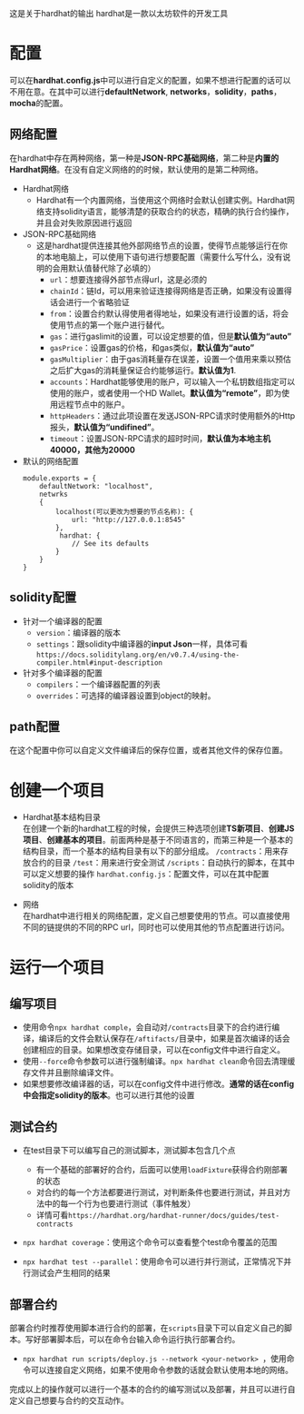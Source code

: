 这是关于hardhat的输出
hardhat是一款以太坊软件的开发工具

# 配置
可以在**hardhat.config.js**中可以进行自定义的配置，如果不想进行配置的话可以不用在意。在其中可以进行**defaultNetwork**, **networks**，**solidity**，**paths**，**mocha**的配置。

## 网络配置
在hardhat中存在两种网络，第一种是**JSON-RPC基础网络**，第二种是**内置的Hardhat网络**。在没有自定义网络的的时候，默认使用的是第二种网络。
- Hardhat网络
  - Hardhat有一个内置网络，当使用这个网络时会默认创建实例。Hardhat网络支持solidity语言，能够清楚的获取合约的状态，精确的执行合约操作，并且会对失败原因进行返回
- JSON-RPC基础网络
  - 这是hardhat提供连接其他外部网络节点的设置，使得节点能够运行在你的本地电脑上，可以使用下语句进行想要配置（需要什么写什么，没有说明的会用默认值替代除了必填的）
    - `url`：想要连接得外部节点得url，这是必须的
    - `chainId`：链Id，可以用来验证连接得网络是否正确，如果没有设置得话会进行一个省略验证
    - `from`：设置合约默认得使用者得地址，如果没有进行设置的话，将会使用节点的第一个账户进行替代。
    - `gas`：进行gaslimit的设置，可以设定想要的值，但是**默认值为“auto”**
    - `gasPrice`：设置gas的价格，和gas类似，**默认值为“auto”**
    - `gasMultiplier`：由于gas消耗量存在误差，设置一个值用来乘以预估之后扩大gas的消耗量保证合约能够运行。**默认值为1**.
    - `accounts`：Hardhat能够使用的账户，可以输入一个私钥数组指定可以使用的账户，或者使用一个HD Wallet。**默认值为“remote”**，即为使用远程节点中的账户。
    - `httpHeaders`：通过此项设置在发送JSON-RPC请求时使用额外的Http报头，**默认值为“undifined”**。
    - `timeout`：设置JSON-RPC请求的超时时间，**默认值为本地主机40000，其他为20000**
- 默认的网络配置
    ```
    module.exports = {
        defaultNetwork: "localhost",
        netwrks
        {
            localhost(可以更改为想要的节点名称): {
                url: "http://127.0.0.1:8545"
            },
             hardhat: {
                // See its defaults
            }
        }
    }
    ```

## solidity配置
- 针对一个编译器的配置
  - `version`：编译器的版本
  - `settings`：跟solidity中编译器的**input Json**一样，具体可看`https://docs.soliditylang.org/en/v0.7.4/using-the-compiler.html#input-description`
- 针对多个编译器的配置
  - `compilers`：一个编译器配置的列表
  - `overrides`：可选择的编译器设置到object的映射。

## path配置
在这个配置中你可以自定义文件编译后的保存位置，或者其他文件的保存位置。

# 创建一个项目
- Hardhat基本结构目录  
在创建一个新的hardhat工程的时候，会提供三种选项创建**TS新项目**、**创建JS项目**、**创建基本的项目**。前面两种是基于不同语言的，而第三种是一个基本的结构目录，而一个基本的结构目录有以下的部分组成。
    `/contracts`：用来存放合约的目录
    `/test`：用来进行安全测试
    `/scripts`：自动执行的脚本，在其中可以定义想要的操作
    `hardhat.config.js`：配置文件，可以在其中配置solidity的版本

- 网络  
在hardhat中进行相关的网络配置，定义自己想要使用的节点。可以直接使用不同的链提供的不同的RPC url，同时也可以使用其他的节点配置进行访问。

# 运行一个项目
## 编写项目
- 使用命令`npx hardhat comple`，会自动对`/contracts`目录下的合约进行编译，编译后的文件会默认保存在`/aftifacts/`目录中，如果是首次编译的话会创建相应的目录。如果想改变存储目录，可以在config文件中进行自定义。
- 使用`--force`命令参数可以进行强制编译。`npx hardhat clean`命令回去清理缓存文件并且删除编译文件。
- 如果想要修改编译器的话，可以在config文件中进行修改。**通常的话在config中会指定solidity的版本**。也可以进行其他的设置

## 测试合约
- 在test目录下可以编写自己的测试脚本，测试脚本包含几个点
  - 有一个基础的部署好的合约，后面可以使用`loadFixture`获得合约刚部署的状态
  - 对合约的每一个方法都要进行测试，对判断条件也要进行测试，并且对方法中的每一个行为也要进行测试（事件触发）
  - 详情可看`https://hardhat.org/hardhat-runner/docs/guides/test-contracts`

- `npx hardhat coverage`：使用这个命令可以查看整个test命令覆盖的范围
- `npx hardhat test --parallel`：使用命令可以进行并行测试，正常情况下并行测试会产生相同的结果

## 部署合约
部署合约时推荐使用脚本进行合约的部署，在`scripts`目录下可以自定义自己的脚本。写好部署脚本后，可以在命令台输入命令运行执行部署合约。
- `npx hardhat run scripts/deploy.js --network <your-network> `，使用命令可以连接自定义网络，如果不使用命令参数的话就会默认使用本地的网络。

完成以上的操作就可以进行一个基本的合约的编写测试以及部署，并且可以进行自定义自己想要与合约的交互动作。

